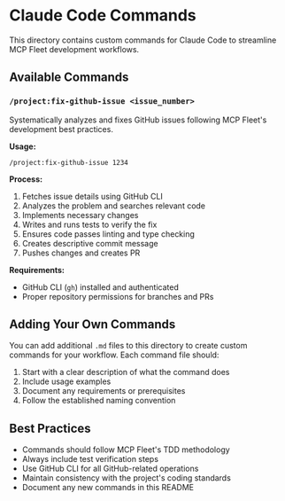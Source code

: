 # Claude Code Commands

This directory contains custom commands for Claude Code to streamline MCP Fleet development workflows.

## Available Commands

### `/project:fix-github-issue <issue_number>`

Systematically analyzes and fixes GitHub issues following MCP Fleet's development best practices.

**Usage:**
```
/project:fix-github-issue 1234
```

**Process:**
1. Fetches issue details using GitHub CLI
2. Analyzes the problem and searches relevant code
3. Implements necessary changes
4. Writes and runs tests to verify the fix
5. Ensures code passes linting and type checking
6. Creates descriptive commit message
7. Pushes changes and creates PR

**Requirements:**
- GitHub CLI (`gh`) installed and authenticated
- Proper repository permissions for branches and PRs

## Adding Your Own Commands

You can add additional `.md` files to this directory to create custom commands for your workflow. Each command file should:

1. Start with a clear description of what the command does
2. Include usage examples
3. Document any requirements or prerequisites
4. Follow the established naming convention

## Best Practices

- Commands should follow MCP Fleet's TDD methodology
- Always include test verification steps
- Use GitHub CLI for all GitHub-related operations
- Maintain consistency with the project's coding standards
- Document any new commands in this README
